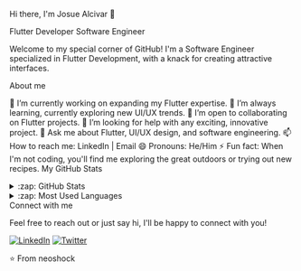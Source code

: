 Hi there, I'm Josue Alcivar 👋

Flutter Developer
Software Engineer

Welcome to my special corner of GitHub! I'm a Software Engineer specialized in Flutter Development, with a knack for creating attractive interfaces.

About me

🔭 I’m currently working on expanding my Flutter expertise.
🌱 I’m always learning, currently exploring new UI/UX trends.
👯 I’m open to collaborating on Flutter projects.
🤔 I’m looking for help with any exciting, innovative project.
💬 Ask me about Flutter, UI/UX design, and software engineering.
📫 How to reach me: LinkedIn | Email
😄 Pronouns: He/Him
⚡ Fun fact: When I'm not coding, you'll find me exploring the great outdoors or trying out new recipes.
My GitHub Stats

<details>
  <summary>:zap: GitHub Stats</summary>
Josue Alcivar's GitHub stats

</details>
<details>
  <summary>:zap: Most Used Languages</summary>
Top Langs

</details>
Connect with me

Feel free to reach out or just say hi, I'll be happy to connect with you!

[![LinkedIn](https://img.shields.io/badge/LinkedIn-%230077B5.svg?&style=for-the-badge&logo=linkedin&logoColor=white)](https://www.linkedin.com/in/your-linkedin)
[![Twitter](https://img.shields.io/badge/Twitter-%231DA1F2.svg?&style=for-the-badge&logo=twitter&logoColor=white)](https://twitter.com/your-twitter)

⭐️ From neoshock
